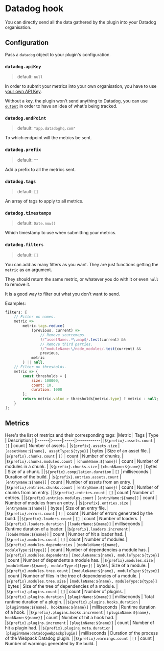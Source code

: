 # Datadog hook

You can directly send all the data gathered by the plugin into your Datadog organisation.

## Configuration

Pass a `datadog` object to your plugin's configuration.

### `datadog.apiKey`

> default: `null`

In order to submit your metrics into your own organisation, you have to use [your own API Key](https://app.datadoghq.com/account/settings#api).

Without a key, the plugin won't send anything to Datadog, you can use [`output`](./README.md#output) in order to have an idea of what's being tracked.

### `datadog.endPoint`

> default: `"app.datadoghq.com"`

To which endpoint will the metrics be sent.

### `datadog.prefix`

> default: `""`

Add a prefix to all the metrics sent.

### `datadog.tags`

> default: `[]`

An array of tags to apply to all metrics.

### `datadog.timestamps`

> default: `Date.now()`

Which timestamp to use when submitting your metrics.

### `datadog.filters`

> default: `[]`

You can add as many filters as you want. They are just functions getting the `metric` as an argument.

They should return the same metric, or whatever you do with it or even `null` to remove it.

It is a good way to filter out what you don't want to send.

Examples:

```javascript
filters: [
    // Filter on names.
    metric =>
        metric.tags.reduce(
            (previous, current) =>
                // Remove sourcemaps.
                !/^assetName:.*\.map$/.test(current) &&
                // Remove third parties.
                !/^moduleName:\/node_modules/.test(current) &&
                previous,
            metric
        ) || null,
    // Filter on thresholds.
    metric => {
        const thresholds = {
            size: 100000,
            count: 10,
            duration: 1000
        };
        return metric.value > thresholds[metric.type] ? metric : null;
    }
];
```

## Metrics

Here's the list of metrics and their corresponding tags:
|Metric | Tags | Type | Description |
|:------|:-----|:-----|:------------|
|`${prefix}.assets.count` | `[]` | count | Number of assets. |
|`${prefix}.assets.size` | `[assetName:${name}, assetType:${type}]` | bytes | Size of an asset file. |
|`${prefix}.chunks.count` | `[]` | count | Number of chunks. |
|`${prefix}.chunks.modules.count` | `[chunkName:${name}]` | count | Number of modules in a chunk. |
|`${prefix}.chunks.size` | `[chunkName:${name}]` | bytes | Size of a chunk. |
|`${prefix}.compilation.duration` | `[]` | milliseconds | Duration of the build. |
|`${prefix}.entries.assets.count` | `[entryName:${name}]` | count | Number of assets from an entry. |
|`${prefix}.entries.chunks.count` | `[entryName:${name}]` | count | Number of chunks from an entry. |
|`${prefix}.entries.count` | `[]` | count | Number of entries. |
|`${prefix}.entries.modules.count` | `[entryName:${name}]` | count | Number of modules from an entry. |
|`${prefix}.entries.size` | `[entryName:${name}]` | bytes | Size of an entry file. |
|`${prefix}.errors.count` | `[]` | count | Number of errors generated by the build. |
|`${prefix}.loaders.count` | `[]` | count | Number of loaders. |
|`${prefix}.loaders.duration` | `[loaderName:${name}]` | milliseconds | Runtime duration of a loader. |
|`${prefix}.loaders.increment` | `[loaderName:${name}]` | count | Number of hit a loader had. |
|`${prefix}.modules.count` | `[]` | count | Number of modules.|
|`${prefix}.modules.dependencies` | `[moduleName:${name}, moduleType:${type}]` | count | Number of dependencies a module has. |
|`${prefix}.modules.dependents` | `[moduleName:${name}, moduleType:${type}]` | count | Number of dependents a module has. |
|`${prefix}.modules.size` | `[moduleName:${name}, moduleType:${type}]` | bytes | Size of a module. |
|`${prefix}.modules.tree.count` | `[moduleName:${name}, moduleType:${type}]` | count | Number of files in the tree of dependencies of a module. |
|`${prefix}.modules.tree.size` | `[moduleName:${name}, moduleType:${type}]` | bytes | Size of the tree of dependencies of a module. |
|`${prefix}.plugins.count` | `[]` | count | Number of plugins. |
|`${prefix}.plugins.duration` | `[pluginName:${name}]` | milliseconds | Total runtime duration of a plugin. |
|`${prefix}.plugins.hooks.duration` | `[pluginName:${name}, hookName:${name}]` | milliseconds | Runtime duration of a hook. |
|`${prefix}.plugins.hooks.increment` | `[pluginName:${name}, hookName:${name}]` | count | Number of hit a hook had. |
|`${prefix}.plugins.increment` | `[pluginName:${name}]` | count | Number of hit a plugin had. |
|`${prefix}.plugins.meta.duration` | `[pluginName:datadogwebpackplugin]` | milliseconds | Duration of the process of the Webpack Datadog plugin. |
|`${prefix}.warnings.count` | `[]` | count | Number of warnings generated by the build. |
